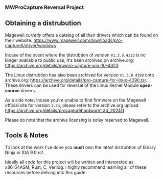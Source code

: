 ### MWProCapture Reversal Project

## Obtaining a distrubution
Magewell *curretly* offers a catalog of all their drivers which can be found on their website: https://www.magewell.com/downloads/pro-capture#/driver/windows

Incase of the event where the distrubtion of version `V1.3.0.4323` is no longer available to public use, it's been archived on archive.org:
https://archive.org/details/mwpro-capture-win-10-4323

The Linux distrubtion has also been archived for version `V1.3.0.4390` onto archive.org: https://archive.org/details/pro-capture-for-linux-4390.tar. These drivers can be used for reversal of the Linux Kernel Module **open-source** drivers.

As a side note; incase you're unable to find firmware on the Magewell official site for version `1.34`, please refer to the archive.org upload: https://archive.org/details/procapturehardware1.34_202411

Please do note that the archive licensing is soley reserved to Magewell.

## Tools & Notes
To look at the work I've done you **must** own the latest distrubtion of Binary Ninja or IDA 9.0 rc1.

Ideally all code for this project will be written and interpreted as: x86_64ASM, Rust, C, Verilog. I highly recommend learning all of these resources before delving into this guide.

